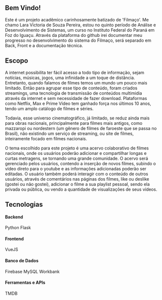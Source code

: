 ## Bem Vindo!

Este é um projeto acadêmico carinhosamente batizado de 'Filmaço'.
Me chamo Lara Victoria de Souza Pereira, estou no quinto período de Análise e Desenvolvimento de Sistemas, um curso no Instituto Federal do Paraná em Foz do Iguaçu.
Através da plataforma do github irei documentar meu progresso no desenvolvimento do sistema do Filmaço, será separado em Back, Front e a documentação técnica.


## Escopo

A internet possibilita ter fácil acesso a todo tipo de informação, sejam notícias, músicas, jogos, uma infinidade a um toque de distância. Entretanto, quando falamos de filmes temos um mundo um pouco mais limitado. Então para agrupar esse tipo de conteúdo, foram criados streamings, uma tecnologia de transmissão de conteúdos multimidia através da internet e sem necessidade de 
fazer download. Plataformas como Netflix, Max e Prime Vídeo tem ganhado força nos últimos 10 anos, tendo um amplo catálogo de filmes e séries.

 Todavia, esse universo cinematográfico, já limitado, se reduz ainda mais para obras nacionais, principalmente para filmes mais antigos, como mazzaropi ou nordestern (um gênero de filmes de faroeste que se passa no Brasil), não existindo um serviço de streaming, ou site de filmes, inteiramente focado em filmes nacionais. 

O tema escolhido para este projeto é uma acervo colaborativo de filmes nacionais, onde os usuários poderão adicionar e compartilhar longas e curtas metragens, se tornando uma grande comunidade. O acervo será gerenciado pelos usuários, contendo a inserção de novos filmes, subindo o vídeo direto para o youtube e as informações adicionadas poderão ser editadas. O usuário também poderá interagir com o conteúdo de outros usuários, através de comentários nas páginas dos filmes, like ou deslike (gostei ou não gostei), adicionar o filme a sua playlist pessoal, sendo ela privada ou pública, ou vendo a quantidade de visualizações de seus vídeos.


## Tecnologias

#### Backend

Python
Flask

#### Frontend

VueJS

#### Banco de Dados

Firebase
MySQL Workbank

#### Ferramentas e APIs

TMDB




